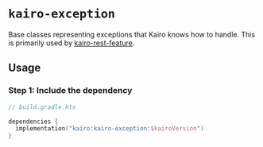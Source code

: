 # `kairo-exception`

Base classes representing exceptions that Kairo knows how to handle.
This is primarily used by [kairo-rest-feature](../kairo-rest-feature).

## Usage

### Step 1: Include the dependency

```kotlin
// build.gradle.kts

dependencies {
  implementation("kairo:kairo-exception:$kairoVersion")
}
```
